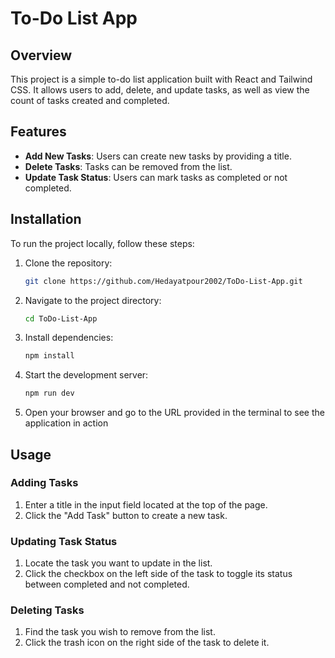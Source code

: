 # To-Do List App

## Overview

This project is a simple to-do list application built with React and Tailwind CSS. It allows users to add, delete, and update tasks, as well as view the count of tasks created and completed.

## Features

- **Add New Tasks**: Users can create new tasks by providing a title.
- **Delete Tasks**: Tasks can be removed from the list.
- **Update Task Status**: Users can mark tasks as completed or not completed.

## Installation

To run the project locally, follow these steps:

1. Clone the repository:
   ```bash
   git clone https://github.com/Hedayatpour2002/ToDo-List-App.git
   ```
2. Navigate to the project directory:
   ```bash
   cd ToDo-List-App
   ```
3. Install dependencies:
   ```bash
   npm install
   ```
4. Start the development server:
   ```bash
   npm run dev
   ```
5. Open your browser and go to the URL provided in the terminal to see the application in action

## Usage

### Adding Tasks

1. Enter a title in the input field located at the top of the page.
2. Click the "Add Task" button to create a new task.

### Updating Task Status

1. Locate the task you want to update in the list.
2. Click the checkbox on the left side of the task to toggle its status between completed and not completed.

### Deleting Tasks

1. Find the task you wish to remove from the list.
2. Click the trash icon on the right side of the task to delete it.
